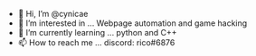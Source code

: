 - 👋 Hi, I’m @cynicae
- 👀 I’m interested in ... Webpage automation and game hacking
- 🌱 I’m currently learning ... python and C++
- 📫 How to reach me ... discord: rico#6876

<!---
cynicae/cynicae is a ✨ special ✨ repository because its `README.md` (this file) appears on your GitHub profile.
You can click the Preview link to take a look at your changes.
--->
